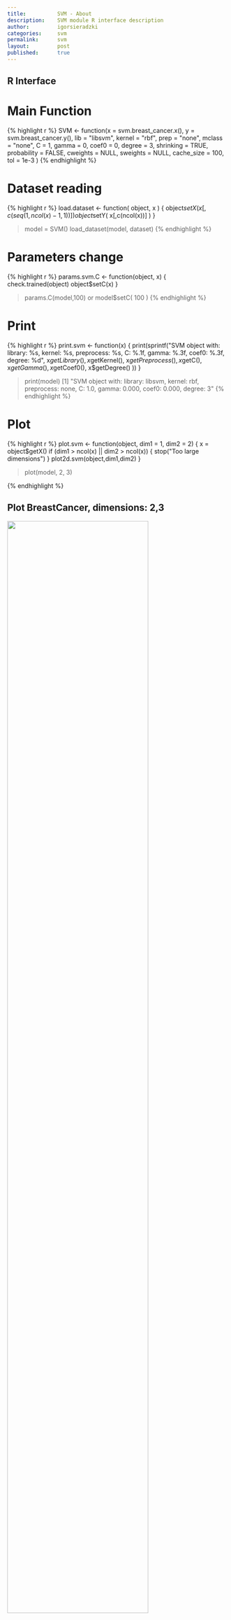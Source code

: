 ```yaml
---
title:          SVM - About
description:    SVM module R interface description
author:         igorsieradzki
categories:     svm
permalink:      svm
layout:         post
published:      true
---
```


## R Interface

# Main Function 

{% highlight r %}
SVM <- function(x = svm.breast_cancer.x(), 
                y = svm.breast_cancer.y(),
                lib = "libsvm",
                kernel = "rbf",
                prep = "none",
                mclass = "none",
                C = 1,
                gamma = 0,
                coef0 = 0,
                degree = 3,
                shrinking = TRUE,
                probability = FALSE,
                cweights = NULL,
                sweights = NULL,
                cache_size = 100,
                tol = 1e-3 ) 
{% endhighlight %}

# Dataset reading

{% highlight r %}
  load.dataset <- function( object, x ) {
    object$setX( x[,c( seq(1, ncol(x) - 1,1))] )
    object$setY( x[,c(ncol(x))] )
  }
  
  > model = SVM()
  > load_dataset(model, dataset)
{% endhighlight %}

# Parameters change

{% highlight r %}
params.svm.C <- function(object, x) {
    check.trained(object)
    object$setC(x)
  }
  
  > params.C(model,100)
  or
  > model$setC( 100 )
{% endhighlight %}

# Print

{% highlight r %}
  print.svm <- function(x) {
    print(sprintf("SVM object with: library: %s, kernel: %s, preprocess: %s, C: %.1f, 
                   gamma: %.3f, coef0: %.3f, degree: %d",
                  x$getLibrary(),
                  x$getKernel(),
                  x$getPreprocess(),
                  x$getC(),
                  x$getGamma(),
                  x$getCoef0(),
                  x$getDegree() ))
  }
  
  > print(model)
  [1] "SVM object with: library: libsvm, kernel: rbf, preprocess: none, C: 1.0,
      gamma: 0.000, coef0: 0.000, degree: 3"
{% endhighlight %}

# Plot

{% highlight r %}
    plot.svm <- function(object, dim1 = 1, dim2 = 2) {
    x = object$getX()
    if (dim1 > ncol(x) || dim2 > ncol(x)) {
      stop("Too large dimensions")
    }
    plot2d.svm(object,dim1,dim2)
  }
  
  > plot(model, 2, 3)
  
{% endhighlight %}

## Plot BreastCancer, dimensions: 2,3

<img height='80%' src='{{ site.baseurl }}/images/svm/plot.png' />

# Train

{% highlight r %}
  train.svm <- function(object) {
    object$train()
  }
  
  > train(model)
{% endhighlight %}

# Predict

{% highlight r %}
  predict.svm <- function(object, x) {
    object$predict(x)
    prediction = object$getPrediction()
    prediction
  }
  
  > prediction = predict(model, test_data)
{% endhighlight %}
